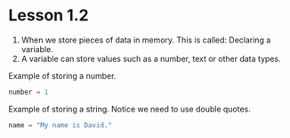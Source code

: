 # Lesson 1.2

1. When we store pieces of data in memory. This is called: Declaring a variable. 
2. A variable can store values such as a number, text or other data types.

Example of storing a number.

```python
number = 1
```

Example of storing a string. Notice we need to use double quotes.

```python
name = "My name is David."
```
